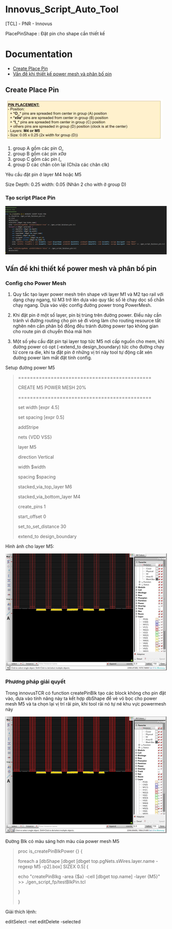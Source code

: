 # Innovus_Script_Auto_Tool
[TCL] - PNR - Innovus <p>
PlacePinShape : Đặt pin cho shape cần thiết kế <p>

# Documentation
* [Create Place Pin](#createPin)
* [Vấn đề khi thiết kế power mesh và phân bố pin](#howToPlacePin)

<a name="createPin"></a>
## Create Place Pin
<img src="./img/img_0608_ExPlacePin.png"> <p>
1. group A gồm các pin *O_*
2. group B gồm các pin *x0a*
3. group C gồm các pin *I_*
4. group D các chân còn lại (Chứa các chân clk) 

Yêu cầu đặt pin ở layer M4 hoặc M5 <p>
Size Depth: 0.25 width: 0.05 (Nhân 2 cho with ở group D) <p>

### Tạo script Place Pin
<img src="./img/img_0608_PlacePinForShape.png"> <p>

<a name="howToPlacePin"></a>

## Vấn đề khi thiết kế power mesh và phân bố pin
### Config cho Power Mesh
1. Quy tắc tạo layer power mesh trên shape với layer M1 và M2 tạo rail với dạng chạy ngang, từ M3 trở lên dựa vào quy tắc số lẻ chạy dọc số chẳn chạy ngang. Dựa vào việc config đường power trong PowerMesh. <p>
2. Khi đặt pin ở một số layer, pin bị trùng trên đường power. Điều này cần tránh vì đường routing cho pin sẻ đi vòng làm cho routing resource tắt nghẽn nên cần phân bố đồng đều tránh đường power tạo không gian cho route pin di chuyển thỏa mái hơn <p>
3. Một số yêu cầu đặt pin tại layer top tức M5 nơi cấp nguồn cho mem, khi đường power có opt (-extend_to design_boundary) tức cho đường chạy từ core ra die, khi ta đặt pin ở những vị trí này tool tự động cắt xén đường power làm mất đặt tính config.<p>

Setup đường power M5
>=============================================<p>
> CREATE M5 POWER MESH 20%<p>
>=============================================<p>
>set   width    [expr 4.5]<p>
>set   spacing  [expr 0.5]<p>
>addStripe <p>
>nets              <t>              {VDD VSS} <p>
>layer                <t>           M5 <p>
>direction               <t>        Vertical <p>
>width                      <t>     $width <p>
>spacing                   <t>      $spacing <p>
>stacked_via_top_layer       <t>    M6 <p>
>stacked_via_bottom_layer    <t>    M4 <p>
>create_pins                  <t>   1 <p>
>start_offset            <t>        0 <p>
>set_to_set_distance      <t>       30 <p>
>extend_to                <t>       design_boundary<p>

Hình ảnh cho layer M5:<p>
<img src="./img/img_0615_LayerM5.png"> <p>

### Phương pháp giải quyết 

Trong innovusTCR có function createPinBlk tạo các block không cho pin đặt vào, dựa vào tính năng này ta kết hợp dbShape để vẻ vỏ bọc cho power mesh M5 và ta chọn lại vị trí rãi pin, khi tool rãi nó tự né khu vực powermesh này <p>
<img src="./img/img_0615_LayerM5_BlkPin.png"> <p>
Đường Blk có màu sáng hơn màu của power mesh M5

>proc is_createPinBlkPower {} {<p>
>    foreach a [dbShape [dbget [dbget top.pgNets.sWires.layer.name -regexp M5 -p2].box] SIZEX 0.5] {<p>
>        echo "createPinBlkg -area {$a} -cell [dbget top.name] -layer {M5}" >> ./gen_script_fp/testBlkPin.tcl <p> 
>    }<p>
>}<p>

Giải thích lệnh: <p>
editSelect -net 
editDelete -selected 




